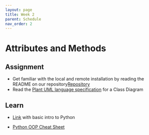 ```yaml
---
layout: page
title: Week 2
parent: Schedule
nav_order: 2
---
```


# Attributes and Methods

## Assignment

- Get familiar with the local and remote installation by reading the README on our repository[Repository](https://github.com/jdposada/oop_202230)
-  Read the [Plant UML language specification](https://plantuml.com/class-diagram) for a Class Diagram

## Learn

- [Link](https://www.youtube.com/watch?v=kqtD5dpn9C8) with basic intro to Python

- [Python OOP Cheat Sheet](https://edu.anarcho-copy.org/Programming%20Languages/Python/Python%20CheatSheet/beginners_python_cheat_sheet_pcc_classes.pdf)